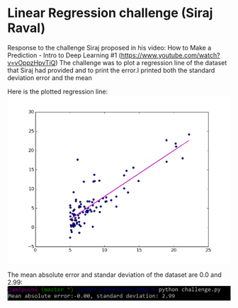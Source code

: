 # Linear Regression challenge (Siraj Raval)

Response to the challenge Siraj proposed in his video: How to Make a Prediction - Intro to Deep Learning #1 (https://www.youtube.com/watch?v=vOppzHpvTiQ)
The challenge was to plot a regression line of the dataset that Siraj had provided and to print the error.I printed both the standard deviation error and the mean 

Here is the plotted regression line:
![alt text](https://github.com/jamipuchi/linear_regression_siraj/blob/master/linear_regression.png?raw=true)

The mean absolute error and standar deviation of the dataset are 0.0 and 2.99:
![alt text](https://github.com/jamipuchi/linear_regression_siraj/blob/master/capture.png?raw=true)




